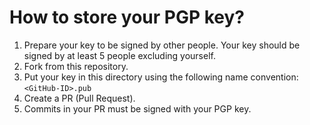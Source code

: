 # How to store your PGP key?

1. Prepare your key to be signed by other people. Your key should be signed by
   at least 5 people excluding yourself.
2. Fork from this repository.
3. Put your key in this directory using the following name convention:
   `<GitHub-ID>.pub`
4. Create a PR (Pull Request).
5. Commits in your PR must be signed with your PGP key.
